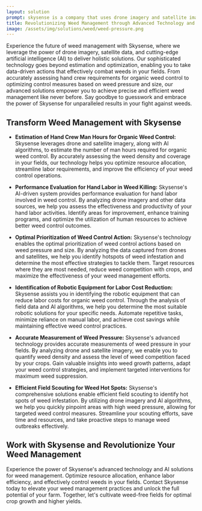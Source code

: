 ```yaml
---
layout: solution
prompt: skysense is a company that uses drone imagery and satellite imagery together with ai to provide solutions for weed management. this includes solving problems like estimating hand crew man hours required for organic weed control, performance evaluation for hand labor for weed killing, optimal prioritization of weed control action based on weed pressure and weed size, which robotic equipment reduces labor cost for organic weed control, how to measure weed pressure accurately, how to scout field efficiently to find hot spots of weeds. write a landing page for this.
title: Revolutionizing Weed Management through Advanced Technology and AI
image: /assets/img/solutions/weed/weed-pressure.png
---
```


Experience the future of weed management with Skysense, where we leverage the power of drone imagery, satellite data, and cutting-edge artificial intelligence (AI) to deliver holistic solutions. Our sophisticated technology goes beyond estimation and optimization, enabling you to take data-driven actions that effectively combat weeds in your fields. From accurately assessing hand crew requirements for organic weed control to optimizing control measures based on weed pressure and size, our advanced solutions empower you to achieve precise and efficient weed management like never before. Say goodbye to guesswork and embrace the power of Skysense for unparalleled results in your fight against weeds.

## Transform Weed Management with Skysense

- **Estimation of Hand Crew Man Hours for Organic Weed Control:** Skysense leverages drone and satellite imagery, along with AI algorithms, to estimate the number of man hours required for organic weed control. By accurately assessing the weed density and coverage in your fields, our technology helps you optimize resource allocation, streamline labor requirements, and improve the efficiency of your weed control operations.

- **Performance Evaluation for Hand Labor in Weed Killing:** Skysense's AI-driven system provides performance evaluation for hand labor involved in weed control. By analyzing drone imagery and other data sources, we help you assess the effectiveness and productivity of your hand labor activities. Identify areas for improvement, enhance training programs, and optimize the utilization of human resources to achieve better weed control outcomes.

- **Optimal Prioritization of Weed Control Action:** Skysense's technology enables the optimal prioritization of weed control actions based on weed pressure and size. By analyzing the data captured from drones and satellites, we help you identify hotspots of weed infestation and determine the most effective strategies to tackle them. Target resources where they are most needed, reduce weed competition with crops, and maximize the effectiveness of your weed management efforts.

- **Identification of Robotic Equipment for Labor Cost Reduction:** Skysense assists you in identifying the robotic equipment that can reduce labor costs for organic weed control. Through the analysis of field data and AI algorithms, we help you determine the most suitable robotic solutions for your specific needs. Automate repetitive tasks, minimize reliance on manual labor, and achieve cost savings while maintaining effective weed control practices.

- **Accurate Measurement of Weed Pressure:** Skysense's advanced technology provides accurate measurements of weed pressure in your fields. By analyzing drone and satellite imagery, we enable you to quantify weed density and assess the level of weed competition faced by your crops. Gain valuable insights into weed growth patterns, adapt your weed control strategies, and implement targeted interventions for maximum weed suppression.

- **Efficient Field Scouting for Weed Hot Spots:** Skysense's comprehensive solutions enable efficient field scouting to identify hot spots of weed infestation. By utilizing drone imagery and AI algorithms, we help you quickly pinpoint areas with high weed pressure, allowing for targeted weed control measures. Streamline your scouting efforts, save time and resources, and take proactive steps to manage weed outbreaks effectively.

## Work with Skysense and Revolutionize Your Weed Management

Experience the power of Skysense's advanced technology and AI solutions for weed management. Optimize resource allocation, enhance labor efficiency, and effectively control weeds in your fields. Contact Skysense today to elevate your weed management practices and unlock the full potential of your farm. Together, let's cultivate weed-free fields for optimal crop growth and higher yields.
